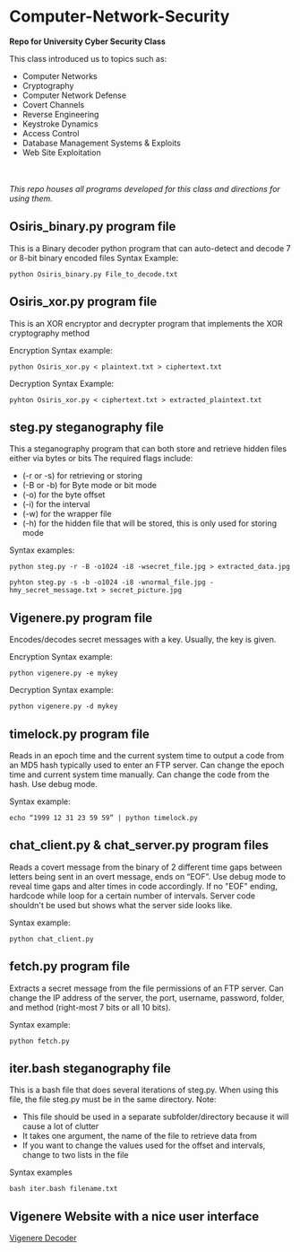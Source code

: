 # Computer-Network-Security
**Repo for University Cyber Security Class**
	
This class introduced us to topics such as:
* Computer Networks
* Cryptography 
* Computer Network Defense
* Covert Channels
* Reverse Engineering
* Keystroke Dynamics
* Access Control
* Database Management Systems & Exploits
* Web Site Exploitation

<br><br>*This repo houses all programs developed for this class and directions for using them.*


## Osiris_binary.py program file
This is a Binary decoder python program that can auto-detect and decode 7 or 8-bit binary encoded files
Syntax Example:
```
python Osiris_binary.py File_to_decode.txt
```
## Osiris_xor.py program file
This is an XOR encryptor and decrypter program that implements the XOR cryptography method

Encryption Syntax example:
```
python Osiris_xor.py < plaintext.txt > ciphertext.txt
```
Decryption Syntax Example:
```
pyhton Osiris_xor.py < ciphertext.txt > extracted_plaintext.txt
```
## steg.py steganography file
This a steganography program that can both store and retrieve hidden files either via bytes or bits
The required flags include: 
- (-r or -s) for retrieving or storing
- (-B or -b) for Byte mode or bit mode
- (-o) for the byte offset
- (-i) for the interval
- (-w) for the wrapper file
- (-h) for the hidden file that will be stored, this is only used for storing mode

Syntax examples:
```
python steg.py -r -B -o1024 -i8 -wsecret_file.jpg > extracted_data.jpg

pyhton steg.py -s -b -o1024 -i8 -wnormal_file.jpg -hmy_secret_message.txt > secret_picture.jpg

```
## Vigenere.py program file
Encodes/decodes secret messages with a key. Usually, the key is given.

Encryption Syntax example:
```
python vigenere.py -e mykey
```
Decryption Syntax example:
```
python vigenere.py -d mykey
```
## timelock.py program file
Reads in an epoch time and the current system time to output a code from an MD5 hash typically used to enter an FTP server.
Can change the epoch time and current system time manually. Can change the code from the hash. Use debug mode.

Syntax example:
```
echo “1999 12 31 23 59 59” | python timelock.py
```
## chat_client.py & chat_server.py program files
Reads a covert message from the binary of 2 different time gaps between letters being sent in an overt message, ends on “EOF”.
Use debug mode to reveal time gaps and alter times in code accordingly. If no "EOF" ending, hardcode while loop for a certain number of intervals.
Server code shouldn't be used but shows what the server side looks like.

Syntax example:
```
python chat_client.py
```
## fetch.py program file
Extracts a secret message from the file permissions of an FTP server. Can change the IP address of the server, the port, username, password, folder, and method (right-most 7 bits or all 10 bits).

Syntax example:
```
python fetch.py
```
## iter.bash steganography file
This is a bash file that does several iterations of steg.py. When using this file, the file steg.py must be in the same directory.
Note:
- This file should be used in a separate subfolder/directory because it will cause a lot of clutter
- It takes one argument, the name of the file to retrieve data from
- If you want to change the values used for the offset and intervals, change to two lists in the file 

Syntax examples
```
bash iter.bash filename.txt
```
## Vigenere Website with a nice user interface
[Vigenere Decoder](https://www.dcode.fr/vigenere-cipher)
